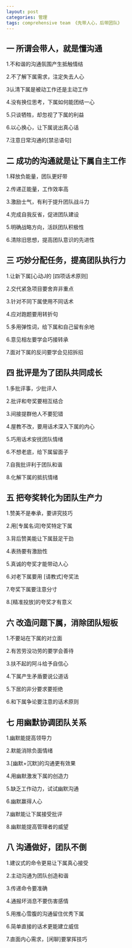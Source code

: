```yaml
---
layout: post
categories: 管理
tags: comprehensive team 《先带人心，后带团队》
---
```


## 一 所谓会带人，就是懂沟通

1.不和谐的沟通氛围产生抵触情结

2.不了解下属需求，注定失去人心

3认清下属是被动工作还是主动工作

4.没有换位思考，下属如何能团结一心

5.只谈牺牲，却忽视了下属的利益

6.以心换心，让下属说出真心话

7.注意日常沟通的[禁忌语句]

## 二 成功的沟通就是让下属自主工作

1.释放负能量，团队更好带

2.传递正能量，工作效率高

3.激励士气，有利于提升团队战斗力

4.完成自我反省，促进团队建设

5.明确战略方向，活跃团队积极性

6.清除旧思想，提高团队意识的先进性

## 三 巧妙分配任务，提高团队执行力

1.让新下属[心动J的 [四项话术原则]

2.交代紧急项目要舍弃非重点

3.针对不同下属使用不同话术

4.应对跑题要用转折句

5.多用弹性词，给下属和自己留有余地

6.意见相左要学会巧接转承

7.面对下属的反问要学会见招拆招

## 四 批评是为了团队共同成长

1.多批评事，少批评人

2.批评和夸奖要相互结合

3.间接提群他人不要犯错

4.屋教不改，要用话术深入下属的内心

5.巧用话术安抚团队情绪

6.不想老底，给下属留面子

7.自我批评利于团队和谐

8.化解下属的抵抗情绪

## 五 把夸奖转化为团队生产力

1.赞美不是奉承，要讲究技巧

2.用[专属名词]夸奖特定下属

3.背后赞美能让下属鼓足干劲

4.表扬要有激励性

5.真诚的夸奖才能带动人心

6.对老下属要用 [请教式]夸奖法

7.夸奖下属要注意分寸

8.[精准投放]的夸奖才有意义

## 六 改造问题下属，消除团队短板

1.不要站在下属的对立面

2.有苦劳没功劳的要学会善待

3.扶不起的阿斗给予自信心

4.下属产生矛盾要说公道话

5.下居的非分要求要拒绝

6.和下属争论要注意的话术原则

## 七 用幽默协调团队关系

1.幽默能提高领导力

2.默能消除负面情绪

3.[幽默+沉默]的沟通更有效果

4.用幽默激发下属的创造力

5.缺乏工作动力，试试幽默沟通

6.幽默赢得人心

7.幽默能让下属接受批评

8.幽默能提高管理者的威望

## 八 沟通做好，团队不倒

1.建议式的命令更易让下属真心接受

2.主动沟通为团队创造和谐

3.传递命令要准确

4.通报坏消息不要伤害感情

5.用推心雪腹的沟通留住优秀下属

6.简单直接的话术更能建立威信

7.直面内心需求，[闲聊]要掌挥技巧